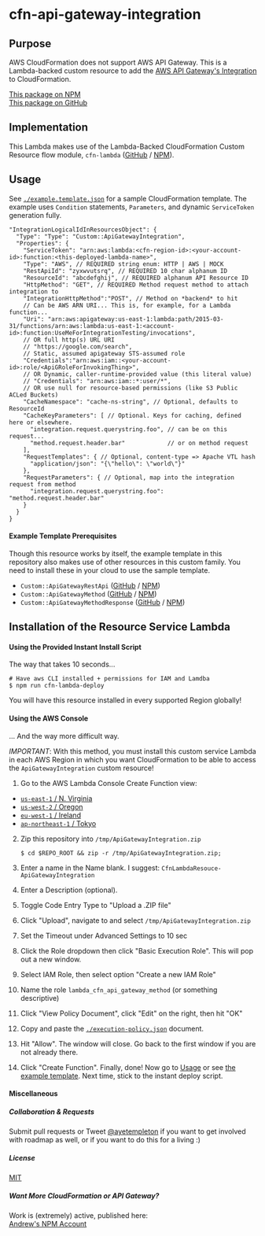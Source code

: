
# cfn-api-gateway-integration


## Purpose

AWS CloudFormation does not support AWS API Gateway. This is a Lambda-backed custom resource to add the [AWS API Gateway's Integration](http://docs.aws.amazon.com/apigateway/api-reference/resource/integration/) to CloudFormation.

[This package on NPM](https://www.npmjs.com/package/cfn-api-gateway-integration)  
[This package on GitHub](https://www.github.com/andrew-templeton/cfn-api-gateway-integration)


## Implementation

This Lambda makes use of the Lambda-Backed CloudFormation Custom Resource flow module, `cfn-lambda` ([GitHub](https://github.com/andrew-templeton/cfn-lambda) / [NPM](https://www.npmjs.com/package/cfn-lambda)).


## Usage

  See [`./example.template.json`](./example.template.json) for a sample CloudFormation template. The example uses `Condition` statements, `Parameters`, and dynamic `ServiceToken` generation fully.


    "IntegrationLogicalIdInResourcesObject": {
      "Type": "Type": "Custom::ApiGatewayIntegration",
      "Properties": {
        "ServiceToken": "arn:aws:lambda:<cfn-region-id>:<your-account-id>:function:<this-deployed-lambda-name>",
        "Type": "AWS", // REQUIRED string enum: HTTP | AWS | MOCK
        "RestApiId": "zyxwvutsrq", // REQUIRED 10 char alphanum ID
        "ResourceId": "abcdefghij", // REQUIRED alphanum API Resource ID
        "HttpMethod": "GET", // REQUIRED Method request method to attach integration to
        "IntegrationHttpMethod":"POST", // Method on *backend* to hit
        // Can be AWS ARN URI... This is, for example, for a Lambda function...
        "Uri": "arn:aws:apigateway:us-east-1:lambda:path/2015-03-31/functions/arn:aws:lambda:us-east-1:<account-id>:function:UseMeForIntegrationTesting/invocations",
        // OR full http(s) URL URI
        // "https://google.com/search",
        // Static, assumed apigateway STS-assumed role
        "Credentials":"arn:aws:iam::<your-account-id>:role/<ApiGRoleForInvokingThing>",
        // OR Dynamic, caller-runtime-provided value (this literal value)
        // "Credentials": "arn:aws:iam::*:user/*",
        // OR use null for resource-based permissions (like S3 Public ACLed Buckets)
        "CacheNamespace": "cache-ns-string", // Optional, defaults to ResourceId
        "CacheKeyParameters": [ // Optional. Keys for caching, defined here or elsewhere.
          "integration.request.querystring.foo", // can be on this request...
          "method.request.header.bar"            // or on method request
        ],
        "RequestTemplates": { // Optional, content-type => Apache VTL hash
          "application/json": "{\"hello\": \"world\"}"
        },
        "RequestParameters": { // Optional, map into the integration request from method
          "integration.request.querystring.foo": "method.request.header.bar"
        }
      }
    }


#### Example Template Prerequisites

Though this resource works by itself, the example template in this repository also makes use of other resources in this custom family. You need to install these in your cloud to use the sample template.

 - `Custom::ApiGatewayRestApi` ([GitHub](https://github.com/andrew-templeton/cfn-api-gateway-restapi) / [NPM](https://www.npmjs.com/package/cfn-api-gateway-restapi))
 - `Custom::ApiGatewayMethod` ([GitHub](https://github.com/andrew-templeton/cfn-api-gateway-method) / [NPM](https://www.npmjs.com/package/cfn-api-gateway-method))
 - `Custom::ApiGatewayMethodResponse` ([GitHub](https://github.com/andrew-templeton/cfn-api-gateway-method-response) / [NPM](https://www.npmjs.com/package/cfn-api-gateway-method-response))

## Installation of the Resource Service Lambda

#### Using the Provided Instant Install Script

The way that takes 10 seconds...
    

    # Have aws CLI installed + permissions for IAM and Lamdba
    $ npm run cfn-lambda-deploy


You will have this resource installed in every supported Region globally!


#### Using the AWS Console

... And the way more difficult way.

*IMPORTANT*: With this method, you must install this custom service Lambda in each AWS Region in which you want CloudFormation to be able to access the `ApiGatewayIntegration` custom resource!

1. Go to the AWS Lambda Console Create Function view:
  - [`us-east-1` / N. Virginia](https://console.aws.amazon.com/lambda/home?region=us-east-1#/create?step=2)
  - [`us-west-2` / Oregon](https://console.aws.amazon.com/lambda/home?region=us-west-2#/create?step=2)
  - [`eu-west-1` / Ireland](https://console.aws.amazon.com/lambda/home?region=eu-west-1#/create?step=2)
  - [`ap-northeast-1` / Tokyo](https://console.aws.amazon.com/lambda/home?region=ap-northeast-1#/create?step=2)
2. Zip this repository into `/tmp/ApiGatewayIntegration.zip`

    `$ cd $REPO_ROOT && zip -r /tmp/ApiGatewayIntegration.zip;`

3. Enter a name in the Name blank. I suggest: `CfnLambdaResouce-ApiGatewayIntegration`
4. Enter a Description (optional).
5. Toggle Code Entry Type to "Upload a .ZIP file"
6. Click "Upload", navigate to and select `/tmp/ApiGatewayIntegration.zip`
7. Set the Timeout under Advanced Settings to 10 sec
8. Click the Role dropdown then click "Basic Execution Role". This will pop out a new window.
9. Select IAM Role, then select option "Create a new IAM Role"
10. Name the role `lambda_cfn_api_gateway_method` (or something descriptive)
11. Click "View Policy Document", click "Edit" on the right, then hit "OK"
12. Copy and paste the [`./execution-policy.json`](./execution-policy.json) document.
13. Hit "Allow". The window will close. Go back to the first window if you are not already there.
14. Click "Create Function". Finally, done! Now go to [Usage](#usage) or see [the example template](./example.template.json). Next time, stick to the instant deploy script.




#### Miscellaneous

##### Collaboration & Requests

Submit pull requests or Tweet [@ayetempleton](https://twitter.com/ayetempleton) if you want to get involved with roadmap as well, or if you want to do this for a living :)


##### License

[MIT](./License)


##### Want More CloudFormation or API Gateway?

Work is (extremely) active, published here:  
[Andrew's NPM Account](https://www.npmjs.com/~andrew-templeton)
